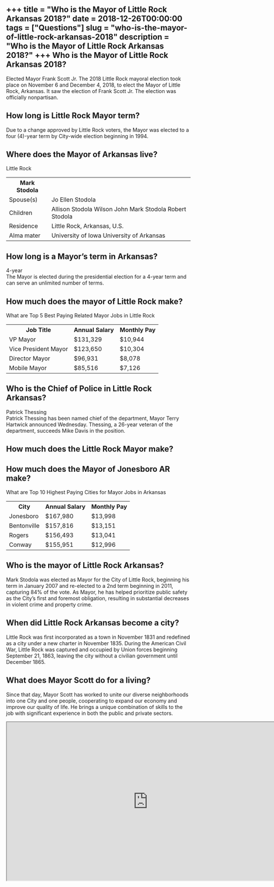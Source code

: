 +++
title = "Who is the Mayor of Little Rock Arkansas 2018?"
date = 2018-12-26T00:00:00
tags = ["Questions"]
slug = "who-is-the-mayor-of-little-rock-arkansas-2018"
description = "Who is the Mayor of Little Rock Arkansas 2018?"
+++
Who is the Mayor of Little Rock Arkansas 2018?
----------------------------------------------

Elected Mayor Frank Scott Jr. The 2018 Little Rock mayoral election took place on November 6 and December 4, 2018, to elect the Mayor of Little Rock, Arkansas. It saw the election of Frank Scott Jr. The election was officially nonpartisan.

How long is Little Rock Mayor term?
-----------------------------------

Due to a change approved by Little Rock voters, the Mayor was elected to a four (4)-year term by City-wide election beginning in 1994.

Where does the Mayor of Arkansas live?
--------------------------------------

Little Rock

<table><tr><th>Mark Stodola</th></tr><tr><td>Spouse(s)</td><td>Jo Ellen Stodola</td></tr><tr><td>Children</td><td>Allison Stodola Wilson John Mark Stodola Robert Stodola</td></tr><tr><td>Residence</td><td>Little Rock, Arkansas, U.S.</td></tr><tr><td>Alma mater</td><td>University of Iowa University of Arkansas</td></tr></table>

How long is a Mayor’s term in Arkansas?
---------------------------------------

4-year  
The Mayor is elected during the presidential election for a 4-year term and can serve an unlimited number of terms.

How much does the mayor of Little Rock make?
--------------------------------------------

What are Top 5 Best Paying Related Mayor Jobs in Little Rock

<table><tr><th>Job Title</th><th>Annual Salary</th><th>Monthly Pay</th></tr><tr><td>VP Mayor</td><td>$131,329</td><td>$10,944</td></tr><tr><td>Vice President Mayor</td><td>$123,650</td><td>$10,304</td></tr><tr><td>Director Mayor</td><td>$96,931</td><td>$8,078</td></tr><tr><td>Mobile Mayor</td><td>$85,516</td><td>$7,126</td></tr></table>

Who is the Chief of Police in Little Rock Arkansas?
---------------------------------------------------

Patrick Thessing  
Patrick Thessing has been named chief of the department, Mayor Terry Hartwick announced Wednesday. Thessing, a 26-year veteran of the department, succeeds Mike Davis in the position.

How much does the Little Rock Mayor make?
-----------------------------------------

How much does the Mayor of Jonesboro AR make?
---------------------------------------------

What are Top 10 Highest Paying Cities for Mayor Jobs in Arkansas

<table><tr><th>City</th><th>Annual Salary</th><th>Monthly Pay</th></tr><tr><td>Jonesboro</td><td>$167,980</td><td>$13,998</td></tr><tr><td>Bentonville</td><td>$157,816</td><td>$13,151</td></tr><tr><td>Rogers</td><td>$156,493</td><td>$13,041</td></tr><tr><td>Conway</td><td>$155,951</td><td>$12,996</td></tr></table>

Who is the mayor of Little Rock Arkansas?
-----------------------------------------

Mark Stodola was elected as Mayor for the City of Little Rock, beginning his term in January 2007 and re-elected to a 2nd term beginning in 2011, capturing 84% of the vote. As Mayor, he has helped prioritize public safety as the City’s first and foremost obligation, resulting in substantial decreases in violent crime and property crime.

When did Little Rock Arkansas become a city?
--------------------------------------------

Little Rock was first incorporated as a town in November 1831 and redefined as a city under a new charter in November 1835. During the American Civil War, Little Rock was captured and occupied by Union forces beginning September 21, 1863, leaving the city without a civilian government until December 1865.

What does Mayor Scott do for a living?
--------------------------------------

Since that day, Mayor Scott has worked to unite our diverse neighborhoods into one City and one people, cooperating to expand our economy and improve our quality of life. He brings a unique combination of skills to the job with significant experience in both the public and private sectors.

<iframe allow="accelerometer; autoplay; clipboard-write; encrypted-media; gyroscope; picture-in-picture" allowfullscreen="" class="__youtube_prefs__  epyt-is-override  no-lazyload" data-no-lazy="1" data-origheight="433" data-origwidth="770" data-skipgform_ajax_framebjll="" height="433" id="_ytid_76914" loading="lazy" src="https://www.youtube.com/embed/9QyqaKojqIw?enablejsapi=1&autoplay=0&cc_load_policy=0&cc_lang_pref=&iv_load_policy=1&loop=0&modestbranding=0&rel=1&fs=1&playsinline=0&autohide=2&theme=dark&color=red&controls=1&" title="YouTube player" width="770"></iframe>